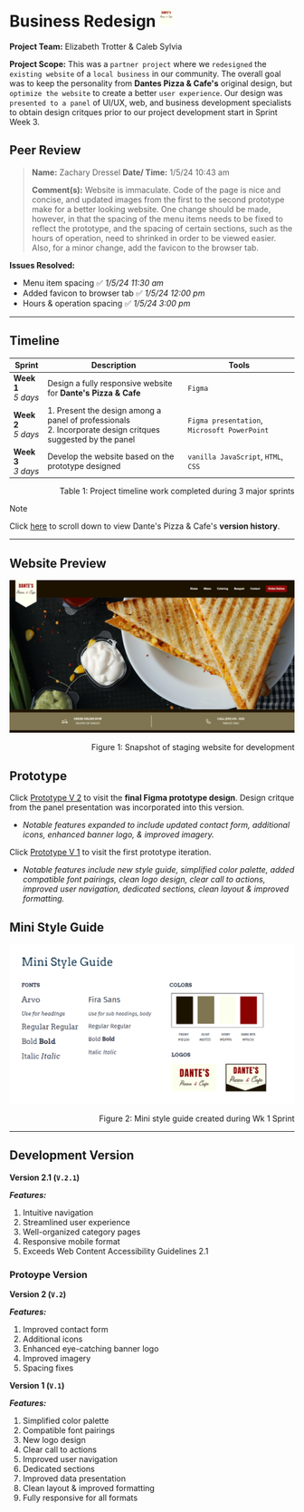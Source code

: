 # Business Redesign <img src="./assets/Banner-logo.png" alt="Banner Logo for Dante's Pizza" style="height: 2rem;">


**Project Team:** Elizabeth Trotter & Caleb Sylvia

**Project Scope:** This was a `partner project` where we `redesigned` the `existing website` of a `local business` in our community. The overall goal was to keep the personality from **Dantes Pizza & Cafe's** original design, but `optimize the website` to create a better `user experience`. Our design was `presented to a panel` of UI/UX, web, and business development specialists to obtain design critques prior to our project development start in Sprint Week 3.


## Peer Review
> **Name:** Zachary Dressel **Date/ Time:** 1/5/24 10:43 am
>
> **Comment(s):** Website is immaculate. Code of the page is nice and concise, and updated images from the first to the second prototype make for a better looking website. One change should be made, however, in that the spacing of the menu items needs to be fixed to reflect the prototype, and the spacing of certain sections, such as the hours of operation, need to shrinked in order to be viewed easier. Also, for a minor change, add the favicon to the browser tab.

**Issues Resolved:**
- Menu item spacing :white_check_mark: *1/5/24 11:30 am*
- Added favicon to browser tab :white_check_mark: *1/5/24 12:00 pm*
- Hours & operation spacing :white_check_mark: *1/5/24 3:00 pm*


---


## Timeline

| Sprint | Description | Tools |
| --- | --- | --- |
| **Week 1** <br/> *5 days* | Design a fully responsive website for **Dante's Pizza & Cafe** | `Figma` | 
| **Week 2** <br/> *5 days* | 1. Present the design among a panel of professionals <br/> 2. Incorporate design critques suggested by the panel | `Figma presentation`, `Microsoft PowerPoint` |
| **Week 3** <br/> *3 days* | Develop the website based on the prototype designed | `vanilla JavaScript`, `HTML`, `CSS` |
<p align="right">Table 1: Project timeline work completed during 3 major sprints</p>

> [!NOTE]
> Click [here](#development-version) to scroll down to view Dante's Pizza & Cafe's **version history**. 


---


## Website Preview

![Website preview](./assets/website-preview.png)
<p align="right">Figure 1: Snapshot of staging website for development</p>


## Prototype

Click [Prototype V 2](https://www.figma.com/proto/IZ1IJ8tUWBsdXfP2lMetDl/Business-Redesign-Rework?type=design&node-id=1-605&t=6aVrKEGjnJBa0F2p-1&scaling=min-zoom&page-id=0%3A1&starting-point-node-id=1%3A605&mode=design) 
to visit the **final Figma prototype design**. Design critque from the panel presentation was incorporated into this version.
- *Notable features expanded to include updated contact form, additional icons, enhanced banner logo, & improved imagery.*

Click [Prototype V 1](https://www.figma.com/proto/WiIYdG8WmdJ8nkJv6AB7AS/Business-Redesign?node-id=12-26&starting-point-node-id=12%3A26&mode=design&t=jJQIUqZEqM7ryaoY-1)
to visit the first prototype iteration.
- *Notable features include new style guide, simplified color palette, added compatible font pairings, clean logo design, clear call to actions, improved user navigation, dedicated sections, clean layout & improved formatting.*


## Mini Style Guide

![Mini Style Guide](./assets/mini-style-guide.png)
<p align="right">Figure 2: Mini style guide created during Wk 1 Sprint</p>


---


## Development Version


**Version 2.1 (`V.2.1`)**

***Features:***
1. Intuitive navigation
2. Streamlined user experience
2. Well-organized category pages
2. Responsive mobile format
3. Exceeds Web Content Accessibility Guidelines 2.1


### Protoype Version

**Version 2 (`V.2`)**

***Features:***
1. Improved contact form
2. Additional icons
3. Enhanced eye-catching banner logo
4. Improved imagery
5. Spacing fixes

**Version 1 (`V.1`)**

***Features:***
1. Simplified color palette 
2. Compatible font pairings
3. New logo design
4. Clear call to actions 
5. Improved user navigation 
6. Dedicated sections
7. Improved data presentation
8. Clean layout & improved formatting
9. Fully responsive for all formats

